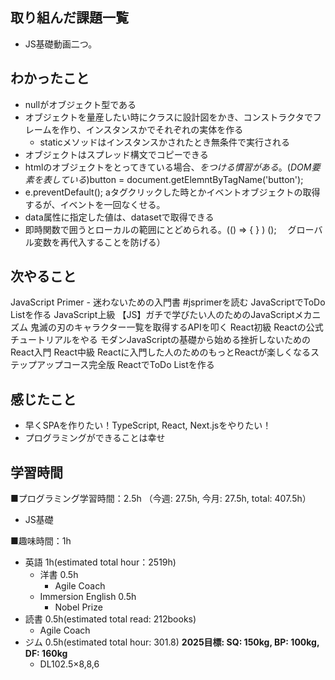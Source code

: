 ## 取り組んだ課題一覧
- JS基礎動画二つ。

## わかったこと
- nullがオブジェクト型である
- オブジェクトを量産したい時にクラスに設計図をかき、コンストラクタでフレームを作り、インスタンスかでそれぞれの実体を作る
  - staticメソッドはインスタンスかされたとき無条件で実行される
- オブジェクトはスプレッド構文でコピーできる
- htmlのオブジェクトをとってきている場合、$をつける慣習がある。(DOM要素を表している)$button = document.getElemntByTagName('button');
- e.preventDefault();  aタグクリックした時とかイベントオブジェクトの取得するが、イベントを一回なくせる。
- data属性に指定した値は、datasetで取得できる
- 即時関数で囲うとローカルの範囲にとどめられる。(() => { } ) (); 　グローバル変数を再代入することを防げる）

## 次やること
JavaScript Primer - 迷わないための入門書 #jsprimerを読む
JavaScriptでToDo Listを作る
JavaScript上級
【JS】ガチで学びたい人のためのJavaScriptメカニズム
鬼滅の刃のキャラクター一覧を取得するAPIを叩く
React初級
Reactの公式チュートリアルをやる
モダンJavaScriptの基礎から始める挫折しないためのReact入門
React中級
Reactに入門した人のためのもっとReactが楽しくなるステップアップコース完全版
ReactでToDo Listを作る

## 感じたこと
- 早くSPAを作りたい！TypeScript, React, Next.jsをやりたい！
- プログラミングができることは幸せ

## 学習時間
■プログラミング学習時間：2.5h （今週: 27.5h, 今月: 27.5h, total: 407.5h）
- JS基礎

■趣味時間：1h
- 英語 1h(estimated total hour：2519h)
  - 洋書 0.5h
    - Agile Coach
  - Immersion English 0.5h
    - Nobel Prize
- 読書 0.5h(estimated total read: 212books)
  - Agile Coach
- ジム 0.5h(estimated total hour: 301.8) **2025目標: SQ: 150kg, BP: 100kg, DF: 160kg**
  - DL102.5×8,8,6
